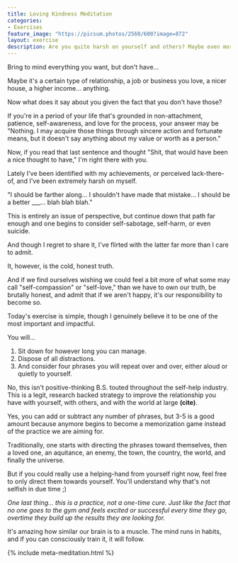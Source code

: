 ```yaml
---
title: Loving Kindness Meditation
categories:
- Exercises
feature_image: "https://picsum.photos/2560/600?image=872"
layout: exercise
description: Are you quite harsh on yourself and others? Maybe even more so lately? Set aside your skepticism about meditation, because this as a regular practice will solve that problem.
---
```


Bring to mind everything you want, but don't have...

Maybe it's a certain type of relationship, a job or business you love, a nicer house, a higher income... anything.

Now what does it say about you given the fact that you don't have those?

If you're in a period of your life that's grounded in non-attachment, patience, self-awareness, and love for the process, your answer may be "Nothing. I may acquire those things through sincere action and fortunate means, but it doesn't say anything about my value or worth as a person."

Now, if you read that last sentence and thought "Shit, that would have been a nice thought to have," I'm right there with you.

Lately I've been identified with my achievements, or perceived lack-there-of, and I've been extremely harsh on myself.

"I should be farther along... I shouldn't have made that mistake... I should be a better ___... blah blah blah."

This is entirely an issue of perspective, but continue down that path far enough and one begins to consider self-sabotage, self-harm, or even suicide.

And though I regret to share it, I've flirted with the latter far more than I care to admit.

It, however, is the cold, honest truth.

And if we find ourselves wishing we could feel a bit more of what some may call "self-compassion" or "self-love," than we have to own our truth, be brutally honest, and admit that if we aren't happy, it's our responsibility to become so.

Today's exercise is simple, though I genuinely believe it to be one of the most important and impactful.

You will... 

1. Sit down for however long you can manage. 
2. Dispose of all distractions. 
3. And consider four phrases you will repeat over and over, either aloud or quietly to yourself.

No, this isn't positive-thinking B.S. touted throughout the self-help industry. This is a legit, research backed strategy to improve the relationship you have with yourself, with others, and with the world at large **(cite)**.

Yes, you can add or subtract any number of phrases, but 3-5 is a good amount because anymore begins to become a memorization game instead of the practice we are aiming for.

Traditionally, one starts with directing the phrases toward themselves, then a loved one, an aquitance, an enemy, the town, the country, the world, and finally the universe. 

But if you could really use a helping-hand from yourself right now, feel free to only direct them towards yourself. You'll understand why that's not selfish in due time ;)

*One last thing... this is a practice, not a one-time cure. Just like the fact that no one goes to the gym and feels excited or successful every time they go, overtime they build up the results they are looking for.*

It's amazing how similar our brain is to a muscle. The mind runs in habits, and if you can consciously train it, it will follow.


<!-- more -->
{% include meta-meditation.html %}
